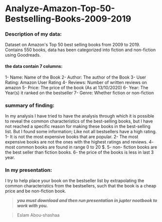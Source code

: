 # Analyze-Amazon-Top-50-Bestselling-Books-2009-2019

### Description of my data:
Dataset on Amazon's Top 50 best selling books from 2009 to 2019. Contains 550 books, data has been categorized into fiction and non-fiction using Goodreads.

#### the data contain 7 columns:
1- Name: Name of the Book
2- Author: The author of the Book
3- User Rating: Amazon User Rating
4- Reviews: Number of written reviews on amazon
5- Price: The price of the book (As at 13/10/2020)
6- Year: The Year(s) it ranked on the bestseller
7- Genre: Whether fiction or non-fiction

### summary of finding:
In my analysis I have tried to have the analysis through which it is possible to reveal the common characteristics of the best-selling books, but I have not reached a specific reason for making these books in the best-selling list.
But I found some information;
Like not all bestsellers have a high rating.
 1- It is not the most expensive books that are popular.
 2- The most expensive books are not the ones with the highest ratings and reviews.
 4- most common books are found in range 0 to 20 $.
 5- non- fiction books are the best seller than fiction books.
 6- the price of the books is less in last 3 year.

### In my presentation:
I try to help place your book on the bestseller list by extrapolating the common characteristics from the bestsellers, such that the book is a cheap price and be non-fiction book.
> ***you must download and then run presentation in jupter nootbook to work with you.***

> Eslam Abou-shashaa
